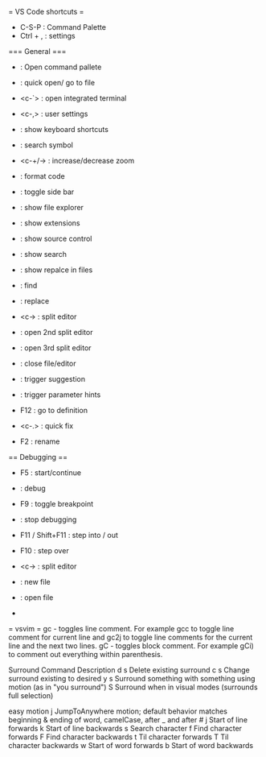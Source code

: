 = VS Code shortcuts =

* C-S-P : Command Palette
* Ctrl + , : settings

=== General ===
* <c-s-p> : Open command pallete
* <c-p> : quick open/ go to file
* <c-`> : open integrated terminal
* <c-,> : user settings
* <c-k-s>: show keyboard shortcuts
* <C-s-o> : search symbol
* <c-+/-> : increase/decrease zoom
* <c-s-f> : format code


* <c-b> : toggle side bar
* <c-s-e> : show file explorer
* <c-s-x> : show extensions
* <c-s-g> : show source control
* <c-s-f> : show search
* <c-s-h> : show repalce in files
* <c-f> : find
* <c-h> : replace

* <c-\> : split editor
* <c-2> : open 2nd split editor
* <c-3> : open 3rd split editor
* <c-w> : close file/editor

* <c-space> : trigger suggestion
* <c-shift-space> : trigger parameter hints
* F12 : go to definition
* <c-.> : quick fix
* F2 : rename


== Debugging ==
* F5 : start/continue
* <C-S-D> : debug
* F9 : toggle breakpoint
* <S-F5> : stop debugging
* F11 / Shift+F11 : step into / out
* F10 : step over

* <c-\> : split editor

* <c-n> : new file
* <c-o> : open file
*

= vsvim =
gc - toggles line comment. For example gcc to toggle line comment for current line and gc2j to toggle line comments for the current line and the next two lines.
gC - toggles block comment. For example gCi) to comment out everything within parenthesis.

Surround Command	Description
d s <existing char>	Delete existing surround
c s <existing char> <desired char>	Change surround existing to desired
y s <motion> <desired char>	Surround something with something using motion (as in "you surround")
S <desired char>	Surround when in visual modes (surrounds full selection)

easy motion
<leader><leader><leader> j	JumpToAnywhere motion; default behavior matches beginning & ending of word, camelCase, after _ and after #
<leader><leader> j	Start of line forwards
<leader><leader> k	Start of line backwards
<leader><leader> s <char>	Search character
<leader><leader> f <char>	Find character forwards
<leader><leader> F <char>	Find character backwards
<leader><leader> t <char>	Til character forwards
<leader><leader> T <char>	Til character backwards
<leader><leader> w	Start of word forwards
<leader><leader> b	Start of word backwards
